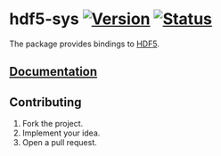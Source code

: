 # hdf5-sys [![Version][version-img]][version-url] [![Status][status-img]][status-url]

The package provides bindings to [HDF5][1].

## [Documentation][doc]

## Contributing

1. Fork the project.
2. Implement your idea.
3. Open a pull request.

[1]: http://www.hdfgroup.org/HDF5

[version-img]: http://stainless-steel.github.io/images/crates.svg
[version-url]: https://crates.io/crates/hdf5-sys
[status-img]: https://travis-ci.org/stainless-steel/hdf5-sys.svg?branch=master
[status-url]: https://travis-ci.org/stainless-steel/hdf5-sys
[doc]: https://stainless-steel.github.io/hdf5-sys
